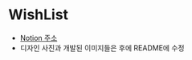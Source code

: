 # WishList

- [Notion 주소](https://juud.notion.site/Wish-list-90511e4d8ad84e828c39609f1c668225)
- 디자인 사진과 개발된 이미지들은 후에 README에 수정
